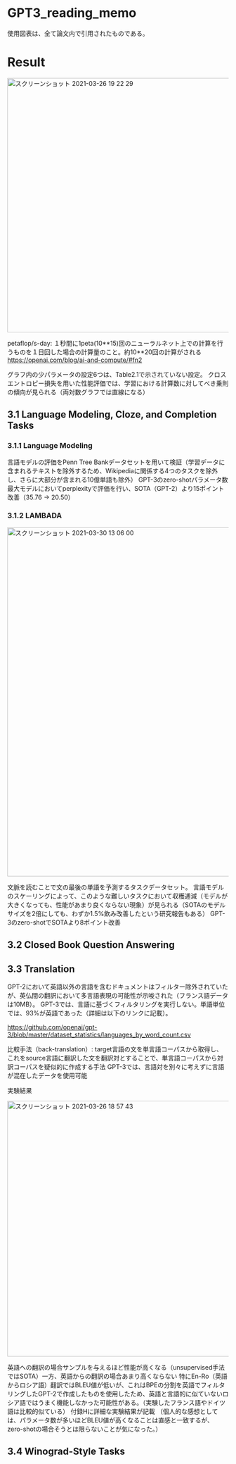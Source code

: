 # GPT3_reading_memo

使用図表は、全て論文内で引用されたものである。

# Result

<img width="578" alt="スクリーンショット 2021-03-26 19 22 29" src="https://user-images.githubusercontent.com/11864345/112617709-a6233400-8e68-11eb-90b3-0518ad33e829.png">

petaflop/s-day: １秒間に1peta(10\*\*15)回のニューラルネット上での計算を行うものを１日回した場合の計算量のこと。約10\*\*20回の計算がされる
https://openai.com/blog/ai-and-compute/#fn2

グラフ内の少パラメータの設定6つは、Table2.1で示されていない設定。
クロスエントロピー損失を用いた性能評価では、学習における計算数に対してべき乗則の傾向が見られる（両対数グラフでは直線になる）

## 3.1 Language Modeling, Cloze, and Completion Tasks

### 3.1.1 Language Modeling
言語モデルの評価をPenn Tree Bankデータセットを用いて検証（学習データに含まれるテキストを除外するため、Wikipediaに関係する4つのタスクを除外し、さらに大部分が含まれる10億単語も除外）
GPT-3のzero-shotパラメータ数最大モデルにおいてperplexityで評価を行い、SOTA（GPT-2）より15ポイント改善（35.76 -> 20.50）

### 3.1.2 LAMBADA

<img width="793" alt="スクリーンショット 2021-03-30 13 06 00" src="https://user-images.githubusercontent.com/11864345/112937619-ec2b1100-9162-11eb-9639-bf28998ff88b.png">

文脈を読むことで文の最後の単語を予測するタスクデータセット。
言語モデルのスケーリングによって、このような難しいタスクにおいて収穫逓減（モデルが大きくなっても、性能があまり良くならない現象）が見られる（SOTAのモデルサイズを2倍にしても、わずか1.5%飲み改善したという研究報告もある）
GPT-3のzero-shotでSOTAより8ポイント改善


## 3.2 Closed Book Question Answering

## 3.3 Translation

GPT-2において英語以外の言語を含むドキュメントはフィルター除外されていたが、英仏間の翻訳において多言語表現の可能性が示唆された（フランス語データは10MB）。
GPT-3では、言語に基づくフィルタリングを実行しない。単語単位では、93%が英語であった（詳細は以下のリンクに記載）。

https://github.com/openai/gpt-3/blob/master/dataset_statistics/languages_by_word_count.csv

比較手法（back-translation）: target言語の文を単言語コーパスから取得し、これをsource言語に翻訳した文を翻訳対とすることで、単言語コーパスから対訳コーパスを疑似的に作成する手法
GPT-3では、言語対を別々に考えずに言語が混在したデータを使用可能

実験結果

<img width="581" alt="スクリーンショット 2021-03-26 18 57 43" src="https://user-images.githubusercontent.com/11864345/112615056-5f800a80-8e65-11eb-889f-4fcde6a985f1.png">

英語への翻訳の場合サンプルを与えるほど性能が高くなる（unsupervised手法ではSOTA）一方、英語からの翻訳の場合あまり高くならない
特にEn-Ro（英語からロシア語）翻訳ではBLEU値が低いが、これはBPEの分割を英語でフィルタリングしたGPT-2で作成したものを使用したため、英語と言語的に似ていないロシア語ではうまく機能しなかった可能性がある。（実験したフランス語やドイツ語は比較的似ている）
付録Hに詳細な実験結果が記載
（個人的な感想としては、パラメータ数が多いほどBLEU値が高くなることは直感と一致するが、zero-shotの場合そうとは限らないことが気になった。）

## 3.4 Winograd-Style Tasks

